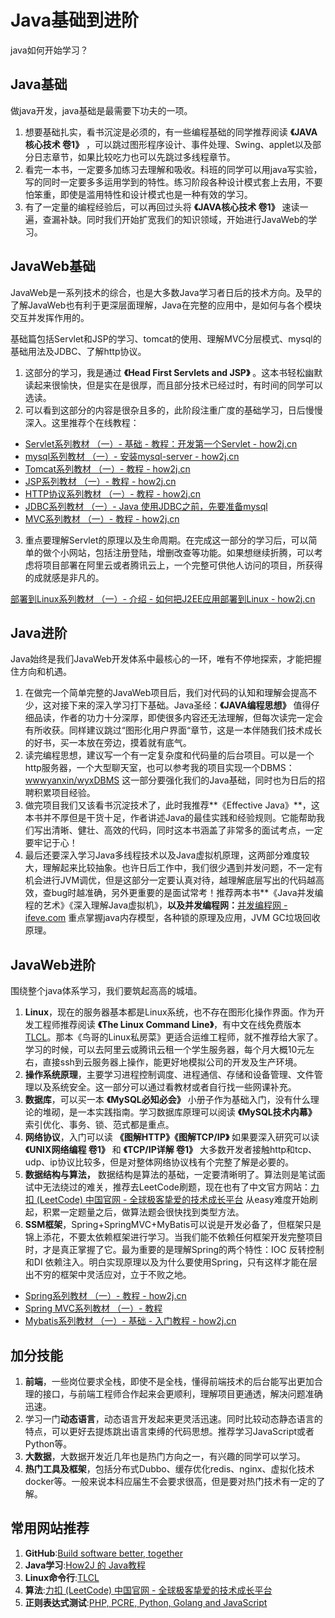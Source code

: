 # Java基础到进阶

java如何开始学习？

## Java基础

做java开发，java基础是最需要下功夫的一项。

1. 想要基础扎实，看书沉淀是必须的，有一些编程基础的同学推荐阅读 **《JAVA核心技术 卷1》** ，可以跳过图形程序设计、事件处理、Swing、applet以及部分日志章节，如果比较吃力也可以先跳过多线程章节。
2. 看完一本书，一定要多加练习去理解和吸收。科班的同学可以用java写实验，写的同时一定要多多运用学到的特性。练习阶段各种设计模式套上去用，不要怕笨重，即使是滥用特性和设计模式也是一种有效的学习。
3. 有了一定量的编程经验后，可以再回过头将 **《JAVA核心技术 卷1》** 速读一遍，查漏补缺。同时我们开始扩宽我们的知识领域，开始进行JavaWeb的学习。

## JavaWeb基础

JavaWeb是一系列技术的综合，也是大多数Java学习者日后的技术方向。及早的了解JavaWeb也有利于更深层面理解，Java在完整的应用中，是如何与各个模块交互并发挥作用的。

基础篇包括Servlet和JSP的学习、tomcat的使用、理解MVC分层模式、mysql的基础用法及JDBC、了解http协议。

1. 这部分的学习，我是通过 **《Head First Servlets and JSP》**  。这本书轻松幽默读起来很愉快，但是实在是很厚，而且部分技术已经过时，有时间的同学可以选读。
2. 可以看到这部分的内容是很杂且多的，此阶段注重广度的基础学习，日后慢慢深入。这里推荐个在线教程：

- [Servlet系列教材 （一）- 基础 - 教程：开发第一个Servlet - how2j.cn](https://how2j.cn/k/servlet/servlet-eclipse/558.html?p=974)
- [mysql系列教材 （一）- 安装mysql-server - how2j.cn](https://how2j.cn/k/mysql/mysql-install/377.html?p=974)
- [Tomcat系列教材 （一）- 教程 - how2j.cn](https://how2j.cn/k/tomcat/tomcat-tutorial/541.html?p=974)
- [JSP系列教材 （一）- 教程 - how2j.cn](https://how2j.cn/k/jsp/jsp-tutorials/530.html?p=974)
- [HTTP协议系列教材 （一）- 教程 - how2j.cn](https://how2j.cn/k/http/http-tutorials/568.html?p=974)
- [JDBC系列教材 （一）- Java 使用JDBC之前，先要准备mysql](https://how2j.cn/k/jdbc/jdbc-mysql/386.html?p=974)
- [MVC系列教材 （一）- 教程 - how2j.cn](https://how2j.cn/k/mvc/mvc-tutorials/561.html?p=974)

3. 重点要理解Servlet的原理以及生命周期。在完成这一部分的学习后，可以简单的做个小网站，包括注册登陆，增删改查等功能。如果想继续折腾，可以考虑将项目部署在阿里云或者腾讯云上，一个完整可供他人访问的项目，所获得的成就感是非凡的。

[部署到Linux系列教材 （一）- 介绍 - 如何把J2EE应用部署到Linux - how2j.cn](https://how2j.cn/k/deploy2linux/deploy2linux-breif/1591.html?p=974)

## Java进阶

Java始终是我们JavaWeb开发体系中最核心的一环，唯有不停地探索，才能把握住方向和机遇。

1. 在做完一个简单完整的JavaWeb项目后，我们对代码的认知和理解会提高不少，这对接下来的深入学习打下基础。Java圣经：**《JAVA编程思想》** 值得仔细品读，作者的功力十分深厚，即使很多内容还无法理解，但每次读完一定会有所收获。同样建议跳过“图形化用户界面“章节，这是一本伴随我们技术成长的好书，买一本放在旁边，摸着就有底气。
2. 读完编程思想，建议写一个有一定复杂度和代码量的后台项目。可以是一个http服务器，一个大型聊天室，也可以参考我的项目实现一个DBMS：[wwwyanxin/wyxDBMS](https://github.com/wwwyanxin/wyxDBMS) 这一部分要强化我们的Java基础，同时也为日后的招聘积累项目经验。
3. 做完项目我们又该看书沉淀技术了，此时我推荐**《Effective Java》**，这本书并不厚但是干货十足，作者讲述Java的最佳实践和经验规则。它能帮助我们写出清晰、健壮、高效的代码，同时这本书涵盖了非常多的面试考点，一定要牢记于心！
4. 最后还要深入学习Java多线程技术以及Java虚拟机原理，这两部分难度较大，理解起来比较抽象。也许日后工作中，我们很少遇到并发问题，不一定有机会进行JVM调优，但是这部分一定要认真对待，越理解底层写出的代码越高效，查bug时越准确，另外更重要的是面试常考！推荐两本书**《Java并发编程的艺术》《深入理解Java虚拟机》，**以及并发编程网：**[并发编程网 - ifeve.com](http://ifeve.com/) 重点掌握java内存模型，各种锁的原理及应用，JVM GC垃圾回收原理。

## JavaWeb进阶

围绕整个java体系学习，我们要筑起高高的城墙。

1. **Linux**，现在的服务器基本都是Linux系统，也不存在图形化操作界面。作为开发工程师推荐阅读 **《The Linux Command Line》**，有中文在线免费版本[TLCL](http://billie66.github.io/TLCL/index.html)。那本《鸟哥的Linux私房菜》更适合运维工程师，就不推荐给大家了。学习的时候，可以去阿里云或腾讯云租一个学生服务器，每个月大概10元左右，直接ssh到云服务器上操作，能更好地模拟公司的开发及生产环境。
2. **操作系统原理**，主要学习进程控制调度、进程通信、存储和设备管理、文件管理以及系统安全。这一部分可以通过看教材或者自行找一些网课补充。
3. **数据库**，可以买一本 **《MySQL必知必会》** 小册子作为基础入门，没有什么理论的堆砌，是一本实践指南。学习数据库原理可以阅读 **《MySQL技术内幕》** 索引优化、事务、锁、范式都是重点。
4. **网络协议**，入门可以读 **《图解HTTP》《图解TCP/IP》** 如果要深入研究可以读 **《UNIX网络编程 卷1》** 和 **《TCP/IP详解 卷1》** 大多数开发者接触http和tcp、udp、ip协议比较多，但是对整体网络协议栈有个完整了解是必要的。
5. **数据结构与算法，** 数据结构是算法的基础，一定要清晰明了。算法则是笔试面试中无法绕过的难关，推荐去LeetCode刷题，现在也有了中文官方网站：[力扣 (LeetCode) 中国官网 - 全球极客挚爱的技术成长平台](https://leetcode-cn.com/) 从easy难度开始刷起，积累一定题量之后，做算法题会很快找到类型方法。
6. **SSM框架**，Spring+SpringMVC+MyBatis可以说是开发必备了，但框架只是锦上添花，不要太依赖框架进行学习。当我们能不依赖任何框架开发完整项目时，才是真正掌握了它。最为重要的是理解Spring的两个特性：IOC 反转控制和DI 依赖注入。明白实现原理以及为什么要使用Spring，只有这样才能在层出不穷的框架中灵活应对，立于不败之地。

- [Spring系列教材 （一）- 教程 - how2j.cn](https://how2j.cn/k/spring/spring-ioc-di/87.html?p=974)
- [Spring MVC系列教材 （一）- 教程](https://how2j.cn/k/springmvc/springmvc-springmvc/615.html?p=974)
- [Mybatis系列教材 （一）- 基础 - 入门教程 - how2j.cn](https://how2j.cn/k/mybatis/mybatis-tutorial/1087.html?p=974)

## 加分技能

1. **前端**，一些岗位要求全栈，即使不是全栈，懂得前端技术的后台能写出更加合理的接口，与前端工程师合作起来会更顺利，理解项目更通透，解决问题准确迅速。
2. 学习一门**动态语言**，动态语言开发起来更灵活迅速。同时比较动态静态语言的特点，可以更好去提炼跳出语言束缚的代码思想。推荐学习JavaScript或者Python等。
3. **大数据**，大数据开发近几年也是热门方向之一，有兴趣的同学可以学习。
4. **热门工具及框架**，包括分布式Dubbo、缓存优化redis、nginx、虚拟化技术docker等。一般来说本科应届生不会要求很高，但是要对热门技术有一定的了解。

## **常用网站推荐**

1. **GitHub**:[Build software better, together](https://github.com/)
2. **Java学习**:[How2J 的 Java教程](https://how2j.cn/?p=974)
3. **Linux命令行**:[TLCL](http://billie66.github.io/TLCL/index.html)
4. **算法**:[力扣 (LeetCode) 中国官网 - 全球极客挚爱的技术成长平台](https://leetcode-cn.com/)
5. **正则表达式测试**:[PHP, PCRE, Python, Golang and JavaScript](https://regex101.com/)